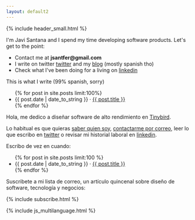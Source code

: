 ```yaml
---
layout: default2
---
```


{% include header_small.html %}

<div id="english">
  <p>I'm Javi Santana and I spend my time developing software products. Let's get to the point:</p>
  <ul>
    <li>Contact me at <b>jsantfer@gmail.com</b></li>
    <li>I write on twitter <a href="http://twitter.com/javisantana">twitter</a> and my <a href="/blog/">blog</a> (mostly spanish tho)</li>
    <li>Check what I've been doing for a living on <a href="http://www.linkedin.com/in/javisantana">linkedin</a></li>
  </ul>
  <p>This is what I write (99% spanish, sorry)</p>
  <ul class="home-post-list">
    {% for post in site.posts limit:100%}
      <li><time>{{ post.date | date_to_string }}</time> · <a href="{{site.url}}{{post.url}}">{{ post.title }}</a> </li> 
    {% endfor %}
  </ul>
</div>

<div id="spanish">
  <p>Hola, me dedico a diseñar software de alto rendimiento en <a href="https://tinybird.co">Tinybird</a>.</p>
  
  <p>Lo habitual es que quieras <a href="/about">saber quien soy</a>, <a href="mailto://jsantfer@gmail.com">contactarme por correo</a>, leer lo que escribo en <a href="http://twitter.com/javisantana">twitter</a> o revisar mi historial laboral en <a href="http://www.linkedin.com/in/javisantana">linkedin</a>.
  <p>Escribo de vez en cuando:</p>
  <ul class="home-post-list">
    {% for post in site.posts limit:100 %}
      <li><time>{{ post.date | date_to_string }}</time> · <a href="{{site.url}}{{post.url}}">{{ post.title }}</a> </li> 
    {% endfor %}
  </ul>
  <div class="footer">
    <p> Suscribete a mi lista de correo, un artículo quincenal sobre diseño de software, tecnología y negocios:</p>
    {% include subscribe.html %}
  </div>
  
  {% include js_multilanguage.html %}
